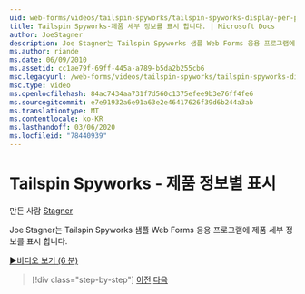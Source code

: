 ```yaml
---
uid: web-forms/videos/tailspin-spyworks/tailspin-spyworks-display-per-product-details
title: Tailspin Spyworks-제품 세부 정보를 표시 합니다. | Microsoft Docs
author: JoeStagner
description: Joe Stagner는 Tailspin Spyworks 샘플 Web Forms 응용 프로그램에 제품 세부 정보를 표시 합니다.
ms.author: riande
ms.date: 06/09/2010
ms.assetid: cc1ae79f-69ff-445a-a789-b5da2b255cb6
msc.legacyurl: /web-forms/videos/tailspin-spyworks/tailspin-spyworks-display-per-product-details
msc.type: video
ms.openlocfilehash: 84ac7434aa731f7d560c1375efee9b3e76ff4fe6
ms.sourcegitcommit: e7e91932a6e91a63e2e46417626f39d6b244a3ab
ms.translationtype: MT
ms.contentlocale: ko-KR
ms.lasthandoff: 03/06/2020
ms.locfileid: "78440939"
---
```

# <a name="tailspin-spyworks---display-per-product-details"></a>Tailspin Spyworks - 제품 정보별 표시

만든 사람 [Stagner](https://github.com/JoeStagner)

Joe Stagner는 Tailspin Spyworks 샘플 Web Forms 응용 프로그램에 제품 세부 정보를 표시 합니다.

[&#9654;비디오 보기 (6 분)](https://channel9.msdn.com/Blogs/ASP-NET-Site-Videos/tailspin-spyworks-display-per-product-details)

> [!div class="step-by-step"]
> [이전](tailspin-spyworks-display-the-product-list.md)
> [다음](tailspin-spyworks-adding-items-to-the-shopping-cart.md)
